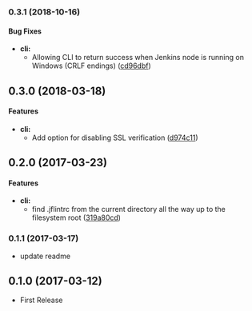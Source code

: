 ### 0.3.1 (2018-10-16)

#### Bug Fixes

* **cli:**
  * Allowing CLI to return success when Jenkins node is running on Windows (CRLF endings) ([cd96dbf](https://github.com/miyajan/jflint/commit/cd96dbfd3654c1ff94410ef57d4cd280270d03fb))

## 0.3.0 (2018-03-18)


#### Features

* **cli:**
  * Add option for disabling SSL verification ([d974c11](https://github.com/miyajan/jflint/commit/d974c11976238c081df5ed9dc8af0080a32bdb7a))


## 0.2.0 (2017-03-23)


#### Features

* **cli:**
  * find .jflintrc from the current directory all the way up to the filesystem root ([319a80cd](https://github.com/miyajan/jflint/commit/319a80cd078e21cf105767a7a63dd3541cd709a9))


### 0.1.1 (2017-03-17)

* update readme

## 0.1.0 (2017-03-12)

* First Release
